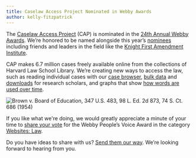 ```yaml
---
title: Caselaw Access Project Nominated in Webby Awards
author: kelly-fitzpatrick
---
```

The [Caselaw Access Project](https://case.law/) (CAP) is nominated in the [24th Annual Webby Awards](https://www.webbyawards.com/). We’re honored to be named alongside this year’s [nominees](https://vote.webbyawards.com/PublicVoting#/2020/websites/general-websites/law) including friends and leaders in the field like the [Knight First Amendment Institute](https://knightcolumbia.org/).

CAP makes 6.7 million cases freely available online from the collections of Harvard Law School Library. We’re creating new ways to access the law, such as reading individual cases with our [case browser](https://cite.case.law/), [bulk data](https://case.law/bulk/) and [downloads](https://case.law/download/) for research scholars, and graphs that show [how words are used over time](https://case.law/trends/).

![Brown v. Board of Education, 347 U.S. 483, 98 L. Ed. 2d 873, 74 S. Ct. 686 (1954)](https://lil-blog-media.s3.amazonaws.com/example.png)

If you like what we're doing, we would greatly appreciate a minute of your time to [share your vote](https://vote.webbyawards.com/PublicVoting#/2020/websites/general-websites/law) for the Webby People’s Voice Award in the category [Websites: Law](https://vote.webbyawards.com/PublicVoting#/2020/websites/general-websites/law).

Do you have ideas to share with us? [Send them our way](https://case.law/contact/). We’re looking forward to hearing from you.
